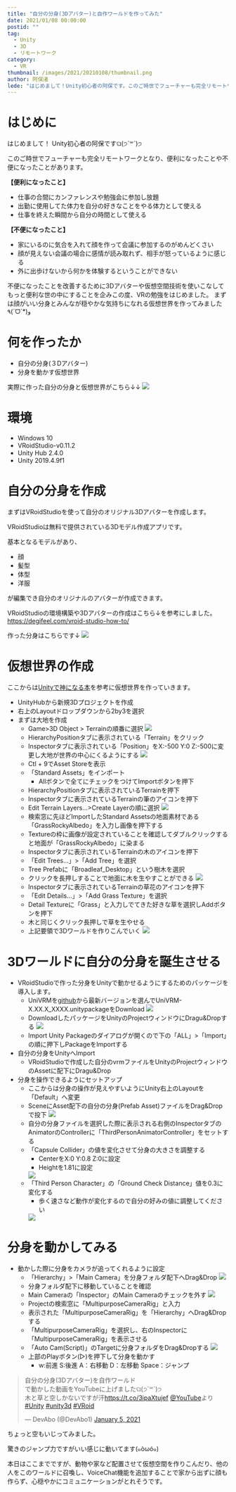 ```yaml
---
title: "自分の分身(3Dアバター)と自作ワールドを作ってみた"
date: 2021/01/08 00:00:00
postid: ""
tag:
  - Unity
  - 3D
  - リモートワーク
category:
  - VR
thumbnail: /images/2021/20210108/thumbnail.png
author: 阿保渚
lede: "はじめまして！Unity初心者の阿保です。このご時世でフューチャーも完全リモートワークとなり、便利になったことや不便になったことがあります。"
---
```

# はじめに

はじめまして！ Unity初心者の阿保ですଘ(੭ˊ꒳ˋ)੭

このご時世でフューチャーも完全リモートワークとなり、便利になったことや不便になったことがあります。

**【便利になったこと】**

* 仕事の合間にカンファレンスや勉強会に参加し放題
* 出勤に使用してた体力を自分の好きなことをやる体力として使える
* 仕事を終えた瞬間から自分の時間として使える

**【不便になったこと】**

* 家にいるのに気合を入れて顔を作って会議に参加するのがめんどくさい
* 顔が見えない会議の場合に感情が読み取れず、相手が怒っているように感じる
* 外に出歩けないから何かを体験するということができない

不便になったことを改善するために3Dアバターや仮想空間技術を使いこなして
もっと便利な世の中にすることを企みこの度、VRの勉強をはじめました。
まずは顔がいい分身とみんなが穏やかな気持ちになれる仮想世界を作ってみました٩(ˊᗜˋ*)و

# 何を作ったか

* 自分の分身(３Dアバター)
* 分身を動かす仮想世界

実際に作った自分の分身と仮想世界がこちら↓↓
<img src="/images/2021/20210108/2020-12-31_18h51_23.png" loading="lazy">

# 環境

* Windows 10
* VRoidStudio-v0.11.2
* Unity Hub 2.4.0
* Unity 2019.4.9f1

# 自分の分身を作成

まずはVRoidStudioを使って自分のオリジナル3Dアバターを作成します。

VRoidStudioは無料で提供されている3Dモデル作成アプリです。

基本となるモデルがあり、

* 顔
* 髪型
* 体型
* 洋服

が編集でき自分のオリジナルのアバターが作成できます。

VRoidStudioの環境構築や3Dアバターの作成はこちら↓を参考にしました。
https://degifeel.com/vroid-studio-how-to/

作った分身はこちらです↓
<img src="/images/2021/20210108/2020-12-31_16h33_36.png" loading="lazy">

# 仮想世界の作成

ここからは[Unityで神になる本](https://www.amazon.co.jp/Unity%E3%81%A7%E7%A5%9E%E3%81%AB%E3%81%AA%E3%82%8B%E6%9C%AC%E3%80%82-%E5%BB%A3-%E9%89%84%E5%A4%AB/dp/4274069222)を参考に仮想世界を作っていきます。

* UnityHubから新規3Dプロジェクトを作成
* 右上のLayoutドロップダウンから2by3を選択
* まずは大地を作成
  * Game>3D Object > Terrainの順番に選択
    <img src="/images/2021/20210108/image.png" loading="lazy">
  * HierarchyPositionタブに表示されている「Terrain」をクリック
  * Inspectorタブに表示されている「Position」をX:-500 Y:0 Z:-500に変更し大地が世界の中心にくるようにする
    <img src="/images/2021/20210108/2020-12-29_16h05_09.png" loading="lazy">
  * Ctl + 9でAsset Storeを表示
  * 「Standard Assets」をインポート
    * Allボタンで全てにチェックをつけてImportボタンを押下
  * HierarchyPositionタブに表示されているTerrainを押下
  * Inspectorタブに表示されているTerrainの筆のアイコンを押下
  * Edit Terrain Layers...>Create Layerの順に選択
    <img src="/images/2021/20210108/2020-12-29_16h30_01.png" loading="lazy">
  * 検索窓に先ほどImportしたStandard Assetsの地面素材である「GrassRockyAlbedo」を入力し画像を押下する
  * Textureの枠に画像が設定されていることを確認してダブルクリックすると地面が「GrassRockyAlbedo」に染まる
  * Inspectorタブに表示されているTerrainの木のアイコンを押下
  * 「Edit Trees...」>「Add Tree」を選択
  * Tree Prefabに「Broadleaf_Desktop」という樹木を選択
  * クリックを長押しすることで地面に木を生やすことができる
    <img src="/images/2021/20210108/2020-12-29_23h19_22.png" loading="lazy">
  * Inspectorタブに表示されているTerrainの草花のアイコンを押下
  * 「Edit Details...」>「Add Grass Texture」を選択
  * Detail Textureに「Grass」と入力しでてきた好きな草を選択しAddボタンを押下
  * 木と同じくクリック長押しで草を生やせる
  * 上記要領で3Dワールドを作りこんでいく
    <img src="/images/2021/20210108/2020-12-29_23h46_07.png" loading="lazy">

# 3Dワールドに自分の分身を誕生させる

* VRoidStudioで作った分身をUnityで動かせるようにするためのパッケージを導入します。
  * UniVRMを[github](https://github.com/vrm-c/UniVRM/releases)から最新バージョンを選んでUniVRM-X.XX.X_XXXX.unitypackageをDownload
    <img src="/images/2021/20210108/2020-12-31_10h00_28.png" loading="lazy">
  * DownloadしたパッケージをUnityのProjectウィンドウにDragu&Dropする
    <img src="/images/2021/20210108/2020-12-31_11h03_42.png" loading="lazy">
  * Import Unity Packageのダイアログが開くので下の「ALL」>「Import」の順に押下しPackageをImportする
* 自分の分身をUnityへImport
  * VRoidStudioで作成した自分のvrmファイルをUnityのProjectウィンドウのAssetに配下にDragu&Drop
* 分身を操作できるようにセットアップ
  * ここからは分身の操作が見えやすいようにUnity右上のLayoutを「Default」へ変更
  * SceneにAsset配下の自分の分身(Prefab Asset)ファイルをDrag&Dropで投下
    <img src="/images/2021/20210108/2020-12-31_12h08_16.png" loading="lazy">
  * 自分の分身ファイルを選択した際に表示される右側のInspectorタブのAnimatorのControllerに「ThirdPersonAnimatorController」をセットする
  * 「Capsule Collider」の値を変化させて分身の大きさを調整する
    * CenterをX:0 Y:0.8 Z:0に設定
    * Heightを1.81に設定
    <img src="/images/2021/20210108/2020-12-31_15h35_19.png" loading="lazy">
  * 「Third Person Character」の「Ground Check Distance」値を0.3に変化する
    * 歩く速さなど動作が変化するので自分の好みの値に調整してください
    <img src="/images/2021/20210108/2020-12-31_14h54_43.png" loading="lazy">

# 分身を動かしてみる

* 動かした際に分身をカメラが追ってくれるように設定
  * 「Hierarchy」>「Main Camera」を分身フォルダ配下へDrag&Drop
    <img src="/images/2021/20210108/2020-12-31_15h06_30.png" loading="lazy">
  * 分身フォルダ配下に移動していることを確認
  * Main Cameraの「Inspector」のMain Cameraのチェックを外す
    <img src="/images/2021/20210108/2020-12-31_15h09_58.png" loading="lazy">
  * Projectの検索窓に「MultipurposeCameraRig」と入力
  * 表示された「MultipurposeCameraRig」を「Hierarchy」へDrag&Dropする
  * 「MultipurposeCameraRig」を選択し、右のInspectorに「MultipurposeCameraRig」を表示させる
  * 「Auto Cam(Script)」のTargetに分身フォルダをDrag&Dropする
    <img src="/images/2021/20210108/2020-12-31_15h40_30.png" loading="lazy">
  * 上部のPlayボタン(▷)を押下して分身を動かす
    * w:前進 S:後進 A：右移動 D：左移動 Space：ジャンプ

<blockquote class="twitter-tweet"><p lang="ja" dir="ltr">自分の分身(3Dアバター)を自作ワールド<br>で動かした動画をYouTubeに上げましたଘ(੭ˊ꒳​ˋ)੭<br>木と草と空しかないですが汗<a href="https://t.co/3ipaXtujef">https://t.co/3ipaXtujef</a> <a href="https://twitter.com/YouTube?ref_src=twsrc%5Etfw">@YouTube</a>より <a href="https://twitter.com/hashtag/Unity?src=hash&amp;ref_src=twsrc%5Etfw">#Unity</a> <a href="https://twitter.com/hashtag/unity3d?src=hash&amp;ref_src=twsrc%5Etfw">#unity3d</a> <a href="https://twitter.com/hashtag/VRoid?src=hash&amp;ref_src=twsrc%5Etfw">#VRoid</a></p>&mdash; DevAbo (@DevAbo1) <a href="https://twitter.com/DevAbo1/status/1346489578539032576?ref_src=twsrc%5Etfw">January 5, 2021</a></blockquote> <script async src="https://platform.twitter.com/widgets.js" charset="utf-8"></script>

ちょっと空もいじってみました。

驚きのジャンプ力ですがいい感じに動いてます(๑òωó๑)

本日はここまでですが、動物や家など配置させて仮想空間を作りこんだり、他の人をこのワールドに召喚し、VoiceChat機能を追加することで家から出ずに顔も作らず、心穏やかにコミュニケーションがとれそうです。
